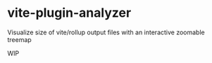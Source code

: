 # vite-plugin-analyzer

Visualize size of vite/rollup output files with an interactive zoomable treemap

WIP

